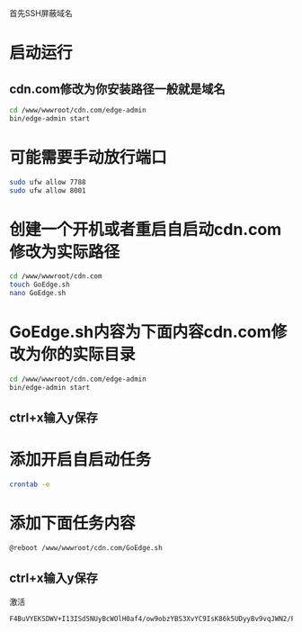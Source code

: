 
首先SSH屏蔽域名

# 启动运行
## cdn.com修改为你安装路径一般就是域名
```bash
cd /www/wwwroot/cdn.com/edge-admin
bin/edge-admin start
```
# 可能需要手动放行端口
```bash
sudo ufw allow 7788
sudo ufw allow 8001
```

# 创建一个开机或者重启自启动cdn.com修改为实际路径
```bash
cd /www/wwwroot/cdn.com
touch GoEdge.sh
nano GoEdge.sh
```
# GoEdge.sh内容为下面内容cdn.com修改为你的实际目录
```bash
cd /www/wwwroot/cdn.com/edge-admin
bin/edge-admin start
```
## ctrl+x输入y保存

# 添加开启自启动任务
```bash
crontab -e
```
# 添加下面任务内容
```bash
@reboot /www/wwwroot/cdn.com/GoEdge.sh
```
## ctrl+x输入y保存
激活
```bash
F4BuVYEKSDWV+I13ISd5NUyBcWOlH0af4/ow9obzYBS3XvYC9IsK86k5UDyyBv9vqJWN2/FQTDbPyuAO0zxYlkLDC0c8rrShs+7PAkqM0O8wBIGknzForgidDZahky5Lo/ZWaPZ1dVFUxmV29ykb0I0b4tv7Q3OtnTylOuzf//MYrlvyw6VJQMGnsttmeHzsNL/r0yDONOEXZoGoLZsuBKnkfXt+qt6bZF+kM1ncbh+sY42BrPTWQ12sXqJS3qHlzU0FFl9lTNzLGYYhq5vi/4sJuPVE50/uLCtslTJdb9zOGR915hnM+jHYsR+jUk0QxOqtreaHpsvNuLkexXbkmA==

```








